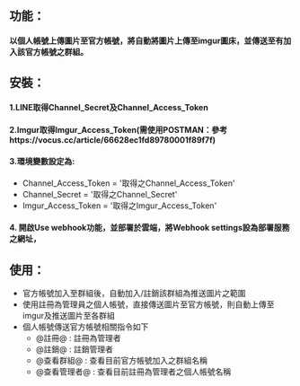  ## 功能：
 #### 以個人帳號上傳圖片至官方帳號，將自動將圖片上傳至imgur圖床，並傳送至有加入該官方帳號之群組。

 ## 安裝：
 #### 1.LINE取得Channel_Secret及Channel_Access_Token
 #### 2.Imgur取得Imgur_Access_Token(需使用POSTMAN：參考https://vocus.cc/article/66628ec1fd89780001f89f7f)
 #### 3.環境變數設定為:
  - Channel_Access_Token = '取得之Channel_Access_Token'
  - Channel_Secret = '取得之Channel_Secret'
  - Imgur_Access_Token = '取得之Imgur_Access_Token'
 #### 4. 開啟Use webhook功能，並部署於雲端，將Webhook settings設為部署服務之網址，
 
 ## 使用：
 
 - 官方帳號加入至群組後，自動加入/註銷該群組為推送圖片之範圍
 - 使用註冊為管理員之個人帳號，直接傳送圖片至官方帳號，則自動上傳至imgur及推送圖片至各群組
 - 個人帳號傳送官方帳號相關指令如下
   - @註冊@ : 註冊為管理者
   - @註銷@ : 註銷管理者
   - @查看群組@ : 查看目前官方帳號加入之群組名稱
   - @查看管理者@ : 查看目前註冊為管理者之個人帳號名稱
 
 
